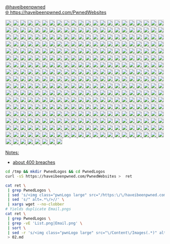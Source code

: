 <div class="fragment"><a href='https://twitter.com/haveibeenpwned' class="social" target="_blank"><i class='fab fa-twitter'></i>@haveibeenpwned</a>
<br><a href="https://haveibeenpwned.com/PwnedWebsites">🌐  https://haveibeenpwned.com/PwnedWebsites</div> 
<p class="fragment">
    <img data-src="images/PwnedLogos/000webhost.png" width="19px" alt="000webhost logo">
    <img data-src="images/PwnedLogos/126.png" width="19px" alt="126 logo">
    <img data-src="images/PwnedLogos/17173.png" width="19px" alt="17173 logo">
    <img data-src="images/PwnedLogos/17Media.png" width="19px" alt="17 logo">
    <img data-src="images/PwnedLogos/2fast4u.png" width="19px" alt="2fast4u logo">
    <img data-src="images/PwnedLogos/500px.png" width="19px" alt="500px logo">
    <img data-src="images/PwnedLogos/7k7k.png" width="19px" alt="7k7k logo">
    <img data-src="images/PwnedLogos/8fit.png" width="19px" alt="8fit logo">
    <img data-src="images/PwnedLogos/8tracks.png" width="19px" alt="8tracks logo">
    <img data-src="images/PwnedLogos/Abandonia.png" width="19px" alt="Abandonia logo">
    <img data-src="images/PwnedLogos/AbuseWithUs.png" width="19px" alt="AbuseWith.Us logo">
    <img data-src="images/PwnedLogos/AcneOrg.png" width="19px" alt="Acne.org logo">
    <img data-src="images/PwnedLogos/Adapt.png" width="19px" alt="Adapt logo">
    <img data-src="images/PwnedLogos/Adobe.png" width="19px" alt="Adobe logo">
    <img data-src="images/PwnedLogos/AdultFanFiction.png" width="19px" alt="Adult-FanFiction.Org logo">
    <img data-src="images/PwnedLogos/AdultFriendFinder.png" width="19px" alt="Adult Friend Finder logo">
    <img data-src="images/PwnedLogos/AerServ.png" width="19px" alt="AerServ logo">
    <img data-src="images/PwnedLogos/AhaShare.png" width="19px" alt="AhaShare.com logo">
    <img data-src="images/PwnedLogos/Aipai.png" width="19px" alt="Aipai.com logo">
    <img data-src="images/PwnedLogos/AIType.png" width="19px" alt="ai.type logo">
    <img data-src="images/PwnedLogos/AKP.png" width="19px" alt="AKP Emails logo">
    <img data-src="images/PwnedLogos/Ancestry.png" width="19px" alt="Ancestry logo">
    <img data-src="images/PwnedLogos/AndroidForums.png" width="19px" alt="Android Forums logo">
    <img data-src="images/PwnedLogos/AnimePlanet.png" width="19px" alt="Anime-Planet logo">
    <img data-src="images/PwnedLogos/Animoto.png" width="19px" alt="Animoto logo">
    <img data-src="images/PwnedLogos/Apollo.png" width="19px" alt="Apollo logo">
    <img data-src="images/PwnedLogos/Appartoo.png" width="19px" alt="Appartoo logo">
    <img data-src="images/PwnedLogos/ArmorGames.png" width="19px" alt="Armor Games logo">
    <img data-src="images/PwnedLogos/ArmyForceOnline.png" width="19px" alt="Army Force Online logo">
    <img data-src="images/PwnedLogos/Artvalue.png" width="19px" alt="Artvalue logo">
    <img data-src="images/PwnedLogos/AshleyMadison.png" width="19px" alt="Ashley Madison logo">
    <img data-src="images/PwnedLogos/AstroPID.png" width="19px" alt="Astropid logo">
    <img data-src="images/PwnedLogos/Aternos.png" width="19px" alt="Aternos logo">
    <img data-src="images/PwnedLogos/AtlasQuantum.png" width="19px" alt="Atlas Quantum logo">
    <img data-src="images/PwnedLogos/Autocentrum.png" width="19px" alt="Autocentrum.pl logo">
    <img data-src="images/PwnedLogos/Avast.png" width="19px" alt="Avast logo">
    <img data-src="images/PwnedLogos/BabyNames.png" width="19px" alt="Baby Names logo">
    <img data-src="images/PwnedLogos/Badoo.png" width="19px" alt="Badoo logo">
    <img data-src="images/PwnedLogos/BannerBit.png" width="19px" alt="BannerBit logo">
    <img data-src="images/PwnedLogos/BattlefieldHeroes.png" width="19px" alt="Battlefield Heroes logo">
    <img data-src="images/PwnedLogos/BeautifulPeople.png" width="19px" alt="Beautiful People logo">
    <img data-src="images/PwnedLogos/Bell.png" width="19px" alt="Bell (2014 breach) logo">
    <img data-src="images/PwnedLogos/Bell.png" width="19px" alt="Bell (2017 breach) logo">
    <img data-src="images/PwnedLogos/Bestialitysextaboo.png" width="19px" alt="Bestialitysextaboo logo">
    <img data-src="images/PwnedLogos/BigMoneyJobs.png" width="19px" alt="BigMoneyJobs logo">
    <img data-src="images/PwnedLogos/BinWeevils.png" width="19px" alt="Bin Weevils logo">
    <img data-src="images/PwnedLogos/BiohackMe.png" width="19px" alt="Biohack.me logo">
    <img data-src="images/PwnedLogos/BitcoinTalk.png" width="19px" alt="Bitcoin Talk logo">
    <img data-src="images/PwnedLogos/Bitly.png" width="19px" alt="Bitly logo">
    <img data-src="images/PwnedLogos/BitTorrent.png" width="19px" alt="BitTorrent logo">
    <img data-src="images/PwnedLogos/BlackHatWorld.png" width="19px" alt="Black Hat World logo">
    <img data-src="images/PwnedLogos/BlackSpigotMC.png" width="19px" alt="BlackSpigotMC logo">
    <img data-src="images/PwnedLogos/BlankMediaGames.png" width="19px" alt="BlankMediaGames logo">
    <img data-src="images/PwnedLogos/BlueSnapRegpack.png" width="19px" alt="Regpack logo">
    <img data-src="images/PwnedLogos/Bolt.png" width="19px" alt="Bolt logo">
    <img data-src="images/PwnedLogos/BombujEu.png" width="19px" alt="Bombuj.eu logo">
    <img data-src="images/PwnedLogos/Bookmate.png" width="19px" alt="Bookmate logo">
    <img data-src="images/PwnedLogos/BotOfLegends.png" width="19px" alt="Bot of Legends logo">
    <img data-src="images/PwnedLogos/Boxee.png" width="19px" alt="Boxee logo">
    <img data-src="images/PwnedLogos/Brazzers.png" width="19px" alt="Brazzers logo">
    <img data-src="images/PwnedLogos/BTCE.png" width="19px" alt="BTC-E logo">
    <img data-src="images/PwnedLogos/BTSec.png" width="19px" alt="Bitcoin Security Forum Gmail Dump logo">
    <img data-src="images/PwnedLogos/Bukalapak.png" width="19px" alt="Bukalapak logo">
    <img data-src="images/PwnedLogos/BulgarianNationalRevenueAgency.png" width="19px" alt="Bulgarian National Revenue Agency logo">
    <img data-src="images/PwnedLogos/BusinessAcumen.png" width="19px" alt="Business Acumen Magazine logo">
    <img data-src="images/PwnedLogos/CafeMom.png" width="19px" alt="CafeMom logo">
    <img data-src="images/PwnedLogos/CafePress.png" width="19px" alt="CafePress logo">
    <img data-src="images/PwnedLogos/CannabisForum.png" width="19px" alt="Cannabis.com logo"> 
    <img data-src="images/PwnedLogos/Canva.png" width="19px" alt="Canva logo">
    <img data-src="images/PwnedLogos/CashCrate.png" width="19px" alt="CashCrate logo">
    <img data-src="images/PwnedLogos/CDProjektRed.png" width="19px" alt="CD Projekt RED logo">
    <img data-src="images/PwnedLogos/CheapAssGamer.png" width="19px" alt="CheapAssGamer.com logo">
    <img data-src="images/PwnedLogos/Chegg.png" width="19px" alt="Chegg logo">
    <img data-src="images/PwnedLogos/CivilOnline.png" width="19px" alt="Civil Online logo">
    <img data-src="images/PwnedLogos/ClashOfKings.png" width="19px" alt="Clash of Kings logo">
    <img data-src="images/PwnedLogos/ClixSense.png" width="19px" alt="ClixSense logo">
    <img data-src="images/PwnedLogos/CloudPets.png" width="19px" alt="CloudPets logo">
    <img data-src="images/PwnedLogos/ClubPenguinRewritten.png" width="19px" alt="Club Penguin Rewritten (January 2018) logo">
    <img data-src="images/PwnedLogos/ClubPenguinRewritten.png" width="19px" alt="Club Penguin Rewritten (July 2019) logo">
    <img data-src="images/PwnedLogos/Coachella.png" width="19px" alt="Coachella logo">
    <img data-src="images/PwnedLogos/Coinmama.png" width="19px" alt="Coinmama logo">
    <img data-src="images/PwnedLogos/Comcast.png" width="19px" alt="Comcast logo">
    <img data-src="images/PwnedLogos/COMELEC.png" width="19px" alt="COMELEC (Philippines Voters) logo">
    <img data-src="images/PwnedLogos/CouponMomAndArmorGames.png" width="19px" alt="Coupon Mom / Armor Games logo">
    <img data-src="images/PwnedLogos/CrackCommunity.png" width="19px" alt="Crack Community logo">
    <img data-src="images/PwnedLogos/CrackedTO.png" width="19px" alt="Cracked.to logo">
    <img data-src="images/PwnedLogos/CrackingForum.png" width="19px" alt="CrackingForum logo">
    <img data-src="images/PwnedLogos/Creative.png" width="19px" alt="Creative logo">
    <img data-src="images/PwnedLogos/CrimeAgencyVBulletin.png" width="19px" alt="CrimeAgency vBulletin Hacks logo">
    <img data-src="images/PwnedLogos/CrossFire.png" width="19px" alt="Cross Fire logo">
    <img data-src="images/PwnedLogos/D3scene.png" width="19px" alt="D3Scene logo">
    <img data-src="images/PwnedLogos/DaFont.png" width="19px" alt="DaFont logo">
    <img data-src="images/PwnedLogos/Dailymotion.png" width="19px" alt="Dailymotion logo">
    <img data-src="images/PwnedLogos/Dangdang.png" width="19px" alt="Dangdang logo">
    <img data-src="images/PwnedLogos/DaniWeb.png" width="19px" alt="DaniWeb logo">
    <img data-src="images/PwnedLogos/DataCamp.png" width="19px" alt="DataCamp logo">
    <img data-src="images/PwnedLogos/DDO.png" width="19px" alt="Dungeons &amp; Dragons Online logo">
    <img data-src="images/PwnedLogos/DemonForums.png" width="19px" alt="Demon Forums logo">
    <img data-src="images/PwnedLogos/devkitPro.png" width="19px" alt="devkitPro logo">
    <img data-src="images/PwnedLogos/DietCom.png" width="19px" alt="diet.com logo">
    <img data-src="images/PwnedLogos/Disqus.png" width="19px" alt="Disqus logo">
    <img data-src="images/PwnedLogos/DLH.png" width="19px" alt="DLH.net logo">
    <img data-src="images/PwnedLogos/Dodonew.png" width="19px" alt="Dodonew.com logo">
    <img data-src="images/PwnedLogos/Dominos.png" width="19px" alt="Domino&#39;s logo">
    <img data-src="images/PwnedLogos/Dropbox.png" width="19px" alt="Dropbox logo">
    <img data-src="images/PwnedLogos/Dubsmash.png" width="19px" alt="Dubsmash logo">
    <img data-src="images/PwnedLogos/Duowan.png" width="19px" alt="Duowan.com logo">
    <img data-src="images/PwnedLogos/DVDShopCH.png" width="19px" alt="dvd-shop.ch logo">
    <img data-src="images/PwnedLogos/EatStreet.png" width="19px" alt="EatStreet logo">
    <img data-src="images/PwnedLogos/Edmodo.png" width="19px" alt="Edmodo logo">
    <img data-src="images/PwnedLogos/Elance.png" width="19px" alt="Elance logo">
    <img data-src="images/PwnedLogos/Emuparadise.png" width="19px" alt="Emuparadise logo">
    <img data-src="images/PwnedLogos/EpicGames.png" width="19px" alt="Epic Games logo">
    <img data-src="images/PwnedLogos/EpicNPC.png" width="19px" alt="EpicNPC logo">
    <img data-src="images/PwnedLogos/Eroticy.png" width="19px" alt="Eroticy logo">
    <img data-src="images/PwnedLogos/Estonia.png" width="19px" alt="Estonian Citizens (via Estonian Cybercrime Bureau) logo">
    <img data-src="images/PwnedLogos/eThekwiniMunicipality.png" width="19px" alt="eThekwini Municipality logo">
    <img data-src="images/PwnedLogos/Ethereum.png" width="19px" alt="Ethereum logo">
    <img data-src="images/PwnedLogos/Evermotion.png" width="19px" alt="Evermotion logo">
    <img data-src="images/PwnedLogos/EverybodyEdits.png" width="19px" alt="Everybody Edits logo">
    <img data-src="images/PwnedLogos/Evite.png" width="19px" alt="Evite logo">
    <img data-src="images/PwnedLogos/Evony.png" width="19px" alt="Evony logo">
    <img data-src="images/PwnedLogos/Exactis.png" width="19px" alt="Exactis logo">
    <img data-src="images/PwnedLogos/Experian.png" width="19px" alt="Experian logo">
    <img data-src="images/PwnedLogos/EyeEm.png" width="19px" alt="EyeEm logo">
    <img data-src="images/PwnedLogos/Facepunch.png" width="19px" alt="Facepunch logo">
    <img data-src="images/PwnedLogos/FaceUP.png" width="19px" alt="FaceUP logo">
    <img data-src="images/PwnedLogos/FashionFantasyGame.png" width="19px" alt="FashionFantasyGame logo">
    <img data-src="images/PwnedLogos/FFShrine.png" width="19px" alt="Final Fantasy Shrine logo">
    <img data-src="images/PwnedLogos/Flashback.png" width="19px" alt="Flashback logo">
    <img data-src="images/PwnedLogos/FlashFlashRevolution.png" width="19px" alt="Flash Flash Revolution (2016 breach) logo">
    <img data-src="images/PwnedLogos/FlashFlashRevolution.png" width="19px" alt="Flash Flash Revolution (2019 breach) logo">
    <img data-src="images/PwnedLogos/Fling.png" width="19px" alt="Fling logo">
    <img data-src="images/PwnedLogos/FLVS.png" width="19px" alt="Florida Virtual School logo">
    <img data-src="images/PwnedLogos/Forbes.png" width="19px" alt="Forbes logo">
    <img data-src="images/PwnedLogos/ForumCommunity.png" width="19px" alt="ForumCommunity logo">
    <img data-src="images/PwnedLogos/FoxyBingo.png" width="19px" alt="Foxy Bingo logo">
    <img data-src="images/PwnedLogos/FreedomHostingII.png" width="19px" alt="Freedom Hosting II logo">
    <img data-src="images/PwnedLogos/FreshMenu.png" width="19px" alt="FreshMenu logo">
    <img data-src="images/PwnedLogos/Fridae.png" width="19px" alt="Fridae logo">
    <img data-src="images/PwnedLogos/Funimation.png" width="19px" alt="Funimation logo">
    <img data-src="images/PwnedLogos/FunnyGames.png" width="19px" alt="Funny Games logo">
    <img data-src="images/PwnedLogos/FurAffinity.png" width="19px" alt="Fur Affinity logo">
    <img data-src="images/PwnedLogos/Gaadi.png" width="19px" alt="Gaadi logo">
    <img data-src="images/PwnedLogos/GamerzPlanet.png" width="19px" alt="Gamerzplanet logo">
    <img data-src="images/PwnedLogos/GameSalad.png" width="19px" alt="GameSalad logo">
    <img data-src="images/PwnedLogos/GameTuts.png" width="19px" alt="GameTuts logo">
    <img data-src="images/PwnedLogos/Gamigo.png" width="19px" alt="Gamigo logo">
    <img data-src="images/PwnedLogos/Gawker.png" width="19px" alt="Gawker logo">
    <img data-src="images/PwnedLogos/GeekedIn.png" width="19px" alt="GeekedIn logo">
    <img data-src="images/PwnedLogos/GFAN.png" width="19px" alt="GFAN logo">
    <img data-src="images/PwnedLogos/GoldSilver.png" width="19px" alt="GoldSilver logo">
    <img data-src="images/PwnedLogos/gPotato.png" width="19px" alt="gPotato logo">
    <img data-src="images/PwnedLogos/GTAGaming.png" width="19px" alt="GTAGaming logo">
    <img data-src="images/PwnedLogos/HackForums.png" width="19px" alt="hackforums.net logo">
    <img data-src="images/PwnedLogos/HackingTeam.png" width="19px" alt="Hacking Team logo">
    <img data-src="images/PwnedLogos/HauteLook.png" width="19px" alt="HauteLook logo">
    <img data-src="images/PwnedLogos/HealthNowNetworks.png" width="19px" alt="Health Now Networks logo">
    <img data-src="images/PwnedLogos/Hemmakvall.png" width="19px" alt="Hemmakv&#228;ll logo">
    <img data-src="images/PwnedLogos/Hemmelig.png" width="19px" alt="hemmelig.com logo">
    <img data-src="images/PwnedLogos/HeroesOfGaia.png" width="19px" alt="Heroes of Gaia logo">
    <img data-src="images/PwnedLogos/HeroesOfNewerth.png" width="19px" alt="Heroes of Newerth logo">
    <img data-src="images/PwnedLogos/HIAPK.png" width="19px" alt="HiAPK logo">
    <img data-src="images/PwnedLogos/HLTV.png" width="19px" alt="HLTV logo">
    <img data-src="images/PwnedLogos/HongFire.png" width="19px" alt="HongFire logo">
    <img data-src="images/PwnedLogos/HoundDawgs.png" width="19px" alt="HoundDawgs logo">
    <img data-src="images/PwnedLogos/Houzz.png" width="19px" alt="Houzz logo">
    <img data-src="images/PwnedLogos/HTHStudios.png" width="19px" alt="HTH Studios logo">
    <img data-src="images/PwnedLogos/Hub4Tech.png" width="19px" alt="Hub4Tech logo">
    <img data-src="images/PwnedLogos/iDressup.png" width="19px" alt="i-Dressup logo">
    <img data-src="images/PwnedLogos/IGF.png" width="19px" alt="UN Internet Governance Forum logo">
    <img data-src="images/PwnedLogos/ILikeCheats.png" width="19px" alt="ILikeCheats logo">
    <img data-src="images/PwnedLogos/iMesh.png" width="19px" alt="iMesh logo">
    <img data-src="images/PwnedLogos/imgur.png" width="19px" alt="imgur logo">
    <img data-src="images/PwnedLogos/Insanelyi.png" width="19px" alt="Insanelyi logo">
    <img data-src="images/PwnedLogos/Interpals.png" width="19px" alt="InterPals logo">
    <img data-src="images/PwnedLogos/iPmart.png" width="19px" alt="iPmart logo">
    <img data-src="images/PwnedLogos/ixigo.png" width="19px" alt="ixigo logo">
    <img data-src="images/PwnedLogos/JobStreet.png" width="19px" alt="JobStreet logo">
    <img data-src="images/PwnedLogos/JoomlArt.png" width="19px" alt="JoomlArt logo">
    <img data-src="images/PwnedLogos/JustDate.png" width="19px" alt="Justdate.com logo">
    <img data-src="images/PwnedLogos/Kickstarter.png" width="19px" alt="Kickstarter logo">
    <img data-src="images/PwnedLogos/Kimsufi.png" width="19px" alt="Kimsufi logo">
    <img data-src="images/PwnedLogos/KMRU.png" width="19px" alt="KM.RU logo">
    <img data-src="images/PwnedLogos/KnownCircle.png" width="19px" alt="KnownCircle logo">
    <img data-src="images/PwnedLogos/Knuddels.png" width="19px" alt="Knuddels logo">
    <img data-src="images/PwnedLogos/Lanwar.png" width="19px" alt="Lanwar logo">
    <img data-src="images/PwnedLogos/Lastfm.png" width="19px" alt="Last.fm logo">
    <img data-src="images/PwnedLogos/LeagueOfLegends.png" width="19px" alt="League of Legends logo">
    <img data-src="images/PwnedLogos/Leet.png" width="19px" alt="Leet logo">
    <img data-src="images/PwnedLogos/Lifeboat.png" width="19px" alt="Lifeboat logo">
    <img data-src="images/PwnedLogos/LightsHope.png" width="19px" alt="Light&#39;s Hope logo">
    <img data-src="images/PwnedLogos/LinkedIn.png" width="19px" alt="LinkedIn logo">
    <img data-src="images/PwnedLogos/LinuxForums.png" width="19px" alt="Linux Forums logo">
    <img data-src="images/PwnedLogos/LinuxMint.png" width="19px" alt="Linux Mint logo">
    <img data-src="images/PwnedLogos/LittleMonsters.png" width="19px" alt="Little Monsters logo">
    <img data-src="images/PwnedLogos/LizardSquad.png" width="19px" alt="Lizard Squad logo">
    <img data-src="images/PwnedLogos/Lookbook.png" width="19px" alt="Lookbook logo">
    <img data-src="images/PwnedLogos/LOTR.png" width="19px" alt="Lord of the Rings Online logo">
    <img data-src="images/PwnedLogos/LoungeBoard.png" width="19px" alt="Lounge Board logo">
    <img data-src="images/PwnedLogos/LyricsMania.png" width="19px" alt="Lyrics Mania logo">
    <img data-src="images/PwnedLogos/MacForums.png" width="19px" alt="Mac Forums logo">
    <img data-src="images/PwnedLogos/Mac-Torrents.png" width="19px" alt="Mac-Torrents logo">
    <img data-src="images/PwnedLogos/MailRu.png" width="19px" alt="mail.ru Dump logo">
    <img data-src="images/PwnedLogos/MajorGeeks.png" width="19px" alt="MajorGeeks logo">
    <img data-src="images/PwnedLogos/MallCZ.png" width="19px" alt="MALL.cz logo">
    <img data-src="images/PwnedLogos/Malwarebytes.png" width="19px" alt="Malwarebytes logo">
    <img data-src="images/PwnedLogos/MangaFox.png" width="19px" alt="MangaFox.me logo">
    <img data-src="images/PwnedLogos/MangaTraders.png" width="19px" alt="Manga Traders logo">
    <img data-src="images/PwnedLogos/Mappery.png" width="19px" alt="Mappery logo">
    <img data-src="images/PwnedLogos/Mastercard.png" width="19px" alt="Mastercard Priceless Specials logo">
    <img data-src="images/PwnedLogos/MasterDeeds.png" width="19px" alt="Master Deeds logo">
    <img data-src="images/PwnedLogos/Mate1.png" width="19px" alt="Mate1.com logo">
    <img data-src="images/PwnedLogos/MCBans.png" width="19px" alt="MCBans logo">
    <img data-src="images/PwnedLogos/MDPI.png" width="19px" alt="MDPI logo">
    <img data-src="images/PwnedLogos/MindJolt.png" width="19px" alt="MindJolt logo">
    <img data-src="images/PwnedLogos/MinecraftPocketEditionForum.png" width="19px" alt="Minecraft Pocket Edition Forum logo">
    <img data-src="images/PwnedLogos/MinecraftWorldMap.png" width="19px" alt="Minecraft World Map logo">
    <img data-src="images/PwnedLogos/Minefield.png" width="19px" alt="Minefield logo">
    <img data-src="images/PwnedLogos/MoDaCo.png" width="19px" alt="MoDaCo logo">
    <img data-src="images/PwnedLogos/ModernBusinessSolutions.png" width="19px" alt="Modern Business Solutions logo">
    <img data-src="images/PwnedLogos/MoneyBookers.png" width="19px" alt="Money Bookers logo">
    <img data-src="images/PwnedLogos/MoreleNet.png" width="19px" alt="Morele.net logo">
    <img data-src="images/PwnedLogos/MortalOnline.png" width="19px" alt="Mortal Online logo">
    <img data-src="images/PwnedLogos/MPGH.png" width="19px" alt="MPGH logo">
    <img data-src="images/PwnedLogos/MrExcel.png" width="19px" alt="MrExcel logo">
    <img data-src="images/PwnedLogos/mSpy.png" width="19px" alt="mSpy logo">
    <img data-src="images/PwnedLogos/MuslimDirectory.png" width="19px" alt="Muslim Directory logo">
    <img data-src="images/PwnedLogos/MuslimMatch.png" width="19px" alt="Muslim Match logo">
    <img data-src="images/PwnedLogos/MyFHA.png" width="19px" alt="MyFHA logo">
    <img data-src="images/PwnedLogos/MyFitnessPal.png" width="19px" alt="MyFitnessPal logo">
    <img data-src="images/PwnedLogos/MyHeritage.png" width="19px" alt="MyHeritage logo">
    <img data-src="images/PwnedLogos/myRepoSpace.png" width="19px" alt="myRepoSpace logo">
    <img data-src="images/PwnedLogos/MySpace.png" width="19px" alt="MySpace logo">
    <img data-src="images/PwnedLogos/MyVidster.png" width="19px" alt="MyVidster logo">
    <img data-src="images/PwnedLogos/NapsGear.png" width="19px" alt="NapsGear logo">
    <img data-src="images/PwnedLogos/NaughtyAmerica.png" width="19px" alt="Naughty America logo">
    <img data-src="images/PwnedLogos/NemoWeb.png" width="19px" alt="NemoWeb logo">
    <img data-src="images/PwnedLogos/Neopets.png" width="19px" alt="Neopets logo">
    <img data-src="images/PwnedLogos/NetEase.png" width="19px" alt="NetEase logo">
    <img data-src="images/PwnedLogos/Neteller.png" width="19px" alt="Neteller logo">
    <img data-src="images/PwnedLogos/Netlog.png" width="19px" alt="Netlog logo">
    <img data-src="images/PwnedLogos/NetProspex.png" width="19px" alt="NetProspex logo">
    <img data-src="images/PwnedLogos/Netshoes.png" width="19px" alt="Netshoes logo">
    <img data-src="images/PwnedLogos/NextGenUpdate.png" width="19px" alt="NextGenUpdate logo">
    <img data-src="images/PwnedLogos/NexusMods.png" width="19px" alt="Nexus Mods logo">
    <img data-src="images/PwnedLogos/Nihonomaru.png" width="19px" alt="Nihonomaru logo">
    <img data-src="images/PwnedLogos/Nival.png" width="19px" alt="Nival logo">
    <img data-src="images/PwnedLogos/NonNudeGirls.png" width="19px" alt="Non Nude Girls logo">
    <img data-src="images/PwnedLogos/Nulled.png" width="19px" alt="Nulled logo">
    <img data-src="images/PwnedLogos/OGUsers.png" width="19px" alt="OGUsers logo">
    <img data-src="images/PwnedLogos/Onverse.png" width="19px" alt="Onverse logo">
    <img data-src="images/PwnedLogos/OpenCSGO.png" width="19px" alt="Open CS:GO logo">
    <img data-src="images/PwnedLogos/OrdineAvvocatiDiRoma.png" width="19px" alt="Ordine Avvocati di Roma logo">
    <img data-src="images/PwnedLogos/OVH.png" width="19px" alt="OVH logo">
    <img data-src="images/PwnedLogos/OwnedCore.png" width="19px" alt="OwnedCore logo">
    <img data-src="images/PwnedLogos/PaddyPower.png" width="19px" alt="Paddy Power logo">
    <img data-src="images/PwnedLogos/Parapa.png" width="19px" alt="Пара Па logo">
    <img data-src="images/PwnedLogos/Patreon.png" width="19px" alt="Patreon logo">
    <img data-src="images/PwnedLogos/PayAsUGym.png" width="19px" alt="PayAsUGym logo">
    <img data-src="images/PwnedLogos/PHPFreaks.png" width="19px" alt="PHP Freaks logo">
    <img data-src="images/PwnedLogos/PixelFederation.png" width="19px" alt="Pixel Federation logo">
    <img data-src="images/PwnedLogos/piZap.png" width="19px" alt="piZap logo">
    <img data-src="images/PwnedLogos/Playgar.png" width="19px" alt="Guns and Robots logo">
    <img data-src="images/PwnedLogos/Plex.png" width="19px" alt="Plex logo">
    <img data-src="images/PwnedLogos/Pokebip.png" width="19px" alt="Pok&#233;bip logo">
    <img data-src="images/PwnedLogos/PokemonCreed.png" width="19px" alt="Pok&#233;mon Creed logo">
    <img data-src="images/PwnedLogos/PokemonNegro.png" width="19px" alt="Pok&#233;mon Negro logo">
    <img data-src="images/PwnedLogos/PoliceOne.png" width="19px" alt="PoliceOne logo">
    <img data-src="images/PwnedLogos/Poshmark.png" width="19px" alt="Poshmark logo">
    <img data-src="images/PwnedLogos/Powerbot.png" width="19px" alt="Powerbot logo">
    <img data-src="images/PwnedLogos/ProgrammingForums.png" width="19px" alt="Programming Forums logo">
    <img data-src="images/PwnedLogos/PS3Hax.png" width="19px" alt="PS3Hax logo">
    <img data-src="images/PwnedLogos/PSPISO.png" width="19px" alt="PSP ISO logo">
    <img data-src="images/PwnedLogos/PSX-Scene.png" width="19px" alt="PSX-Scene logo">
    <img data-src="images/PwnedLogos/QatarNationalBank.png" width="19px" alt="Qatar National Bank logo">
    <img data-src="images/PwnedLogos/QIP.png" width="19px" alt="QIP logo">
    <img data-src="images/PwnedLogos/QuantumBooter.png" width="19px" alt="Quantum Booter logo">
    <img data-src="images/PwnedLogos/QuinStreet.png" width="19px" alt="QuinStreet logo">
    <img data-src="images/PwnedLogos/R2Games.png" width="19px" alt="R2 (2017 forum breach) logo">
    <img data-src="images/PwnedLogos/R2Games.png" width="19px" alt="R2Games logo">
    <img data-src="images/PwnedLogos/Rambler.png" width="19px" alt="Rambler logo">
    <img data-src="images/PwnedLogos/Rankwatch.png" width="19px" alt="RankWatch logo">
    <img data-src="images/PwnedLogos/RbxRocks.png" width="19px" alt="Rbx.Rocks logo">
    <img data-src="images/PwnedLogos/RealEstateMogul.png" width="19px" alt="Real Estate Mogul logo">
    <img data-src="images/PwnedLogos/RetinaX.png" width="19px" alt="Retina-X logo">
    <img data-src="images/PwnedLogos/Reverb-Nation.png" width="19px" alt="ReverbNation logo">
    <img data-src="images/PwnedLogos/Roll20.png" width="19px" alt="Roll20 logo">
    <img data-src="images/PwnedLogos/RosebuttBoard.png" width="19px" alt="Rosebutt Board logo">
    <img data-src="images/PwnedLogos/RussianAmerica.png" width="19px" alt="Russian America logo">
    <img data-src="images/PwnedLogos/Seedpeer.png" width="19px" alt="Seedpeer logo">
    <img data-src="images/PwnedLogos/ServerPact.png" width="19px" alt="ServerPact logo">
    <img data-src="images/PwnedLogos/ShareThis.png" width="19px" alt="ShareThis logo">
    <img data-src="images/PwnedLogos/SHEIN.png" width="19px" alt="SHEIN logo">
    <img data-src="images/PwnedLogos/Shotbow.png" width="19px" alt="Shotbow logo">
    <img data-src="images/PwnedLogos/SIAE.png" width="19px" alt="Societ&#224; Italiana degli Autori ed Editori logo">
    <img data-src="images/PwnedLogos/SkTorrent.png" width="19px" alt="SkTorrent logo">
    <img data-src="images/PwnedLogos/Smogon.png" width="19px" alt="Smogon logo">
    <img data-src="images/PwnedLogos/Snail.png" width="19px" alt="Snail logo">
    <img data-src="images/PwnedLogos/Snapchat.png" width="19px" alt="Snapchat logo">
    <img data-src="images/PwnedLogos/SocialEngineered.png" width="19px" alt="Social Engineered logo">
    <img data-src="images/PwnedLogos/Solomid.png" width="19px" alt="Team SoloMid logo">
    <img data-src="images/PwnedLogos/Sony.png" width="19px" alt="Sony logo">
    <img data-src="images/PwnedLogos/Soundwave.png" width="19px" alt="Soundwave logo">
    <img data-src="images/PwnedLogos/Spirol.png" width="19px" alt="Spirol logo">
    <img data-src="images/PwnedLogos/SprashivaiRu.png" width="19px" alt="Спрашивай.ру logo">
    <img data-src="images/PwnedLogos/SpyFone.png" width="19px" alt="SpyFone logo">
    <img data-src="images/PwnedLogos/Staminus.png" width="19px" alt="Staminus logo">
    <img data-src="images/PwnedLogos/StarNet.png" width="19px" alt="StarNet logo">
    <img data-src="images/PwnedLogos/SterKinekor.png" width="19px" alt="Ster-Kinekor logo">
    <img data-src="images/PwnedLogos/StockX.png" width="19px" alt="StockX logo">
    <img data-src="images/PwnedLogos/Stratfor.png" width="19px" alt="Stratfor logo">
    <img data-src="images/PwnedLogos/StrongholdKingdoms.png" width="19px" alt="Stronghold Kingdoms logo">
    <img data-src="images/PwnedLogos/SumoTorrent.png" width="19px" alt="Sumo Torrent logo">
    <img data-src="images/PwnedLogos/SvenskaMagic.png" width="19px" alt="SvenskaMagic logo">
    <img data-src="images/PwnedLogos/SweClockers.png" width="19px" alt="SweClockers.com logo">
    <img data-src="images/PwnedLogos/Taobao.png" width="19px" alt="Taobao logo">
    <img data-src="images/PwnedLogos/Taringa.png" width="19px" alt="Taringa logo">
    <img data-src="images/PwnedLogos/Technic.png" width="19px" alt="Technic logo">
    <img data-src="images/PwnedLogos/Teracod.png" width="19px" alt="Teracod logo">
    <img data-src="images/PwnedLogos/Tesco.png" width="19px" alt="Tesco logo">
    <img data-src="images/PwnedLogos/TGBUS.png" width="19px" alt="TGBUS logo">
    <img data-src="images/PwnedLogos/TheCandidBoard.png" width="19px" alt="The Candid Board logo">
    <img data-src="images/PwnedLogos/TheFappening.png" width="19px" alt="The Fappening logo">
    <img data-src="images/PwnedLogos/TheFlyOnTheWall.png" width="19px" alt="The Fly on the Wall logo">
    <img data-src="images/PwnedLogos/TheTVDB.png" width="19px" alt="TheTVDB.com logo">
    <img data-src="images/PwnedLogos/ThisHabboForum.png" width="19px" alt="ThisHabbo Forum logo">
    <img data-src="images/PwnedLogos/Tianya.png" width="19px" alt="Tianya logo">
    <img data-src="images/PwnedLogos/Ticketfly.png" width="19px" alt="Ticketfly logo">
    <img data-src="images/PwnedLogos/TorrentInvites.png" width="19px" alt="Torrent Invites logo">
    <img data-src="images/PwnedLogos/TRAI.png" width="19px" alt="Telecom Regulatory Authority of India logo">
    <img data-src="images/PwnedLogos/Trillian.png" width="19px" alt="Trillian logo">
    <img data-src="images/PwnedLogos/TruckersMP.png" width="19px" alt="TruckersMP logo">
    <img data-src="images/PwnedLogos/Tumblr.png" width="19px" alt="tumblr logo">
    <img data-src="images/PwnedLogos/Uiggy.png" width="19px" alt="Uiggy logo">
    <img data-src="images/PwnedLogos/UnderworldEmpire.png" width="19px" alt="Underworld Empire logo">
    <img data-src="images/PwnedLogos/UnrealEngine.png" width="19px" alt="Unreal Engine logo">
    <img data-src="images/PwnedLogos/uTorrent.png" width="19px" alt="uTorrent logo">
    <img data-src="images/PwnedLogos/uuu9.png" width="19px" alt="uuu9 logo">
    <img data-src="images/PwnedLogos/VBulletin.png" width="19px" alt="vBulletin logo">
    <img data-src="images/PwnedLogos/VerificationsIO.png" width="19px" alt="Verifications.io logo">
    <img data-src="images/PwnedLogos/Verified.png" width="19px" alt="Verified logo">
    <img data-src="images/PwnedLogos/VictoryPhones.png" width="19px" alt="Victory Phones logo">
    <img data-src="images/PwnedLogos/ViewFines.png" width="19px" alt="ViewFines logo">
    <img data-src="images/PwnedLogos/VK.png" width="19px" alt="VK logo">
    <img data-src="images/PwnedLogos/VNG.png" width="19px" alt="VNG logo">
    <img data-src="images/PwnedLogos/Vodafone.png" width="19px" alt="Vodafone logo">
    <img data-src="images/PwnedLogos/VoidTO.png" width="19px" alt="Void.to logo">
    <img data-src="images/PwnedLogos/VTech.png" width="19px" alt="VTech logo">
    <img data-src="images/PwnedLogos/VTightGel.png" width="19px" alt="V-Tight Gel logo">
    <img data-src="images/PwnedLogos/Warframe.png" width="19px" alt="Warframe logo">
    <img data-src="images/PwnedLogos/WarInc.png" width="19px" alt="War Inc. logo">
    <img data-src="images/PwnedLogos/Warmane.png" width="19px" alt="Warmane logo">
    <img data-src="images/PwnedLogos/WeHeartIt.png" width="19px" alt="We Heart It logo">
    <img data-src="images/PwnedLogos/Whitepages.png" width="19px" alt="Whitepages logo">
    <img data-src="images/PwnedLogos/WhiteRoom.png" width="19px" alt="Fashion Nexus logo">
    <img data-src="images/PwnedLogos/WHMCS.png" width="19px" alt="WHMCS logo">
    <img data-src="images/PwnedLogos/WienerBuchereien.png" width="19px" alt="Wiener B&#252;chereien logo">
    <img data-src="images/PwnedLogos/WifeLovers.png" width="19px" alt="Wife Lovers logo">
    <img data-src="images/PwnedLogos/WIIUISO.png" width="19px" alt="WIIU ISO logo">
    <img data-src="images/PwnedLogos/WildStar.png" width="19px" alt="WildStar logo">
    <img data-src="images/PwnedLogos/Win7Vista.png" width="19px" alt="Win7Vista Forum logo">
    <img data-src="images/PwnedLogos/Wishbone.png" width="19px" alt="Wishbone logo">
    <img data-src="images/PwnedLogos/WPSandbox.png" width="19px" alt="WPSandbox logo">
    <img data-src="images/PwnedLogos/WPT.png" width="19px" alt="WPT Amateur Poker League logo">
    <img data-src="images/PwnedLogos/xat.png" width="19px" alt="xat logo">
    <img data-src="images/PwnedLogos/Xbox360ISO.png" width="19px" alt="Xbox 360 ISO logo">
    <img data-src="images/PwnedLogos/Xbox-Scene.png" width="19px" alt="Xbox-Scene logo">
    <img data-src="images/PwnedLogos/xHamster.png" width="19px" alt="xHamster logo">
    <img data-src="images/PwnedLogos/Xiaomi.png" width="19px" alt="Xiaomi logo">
    <img data-src="images/PwnedLogos/XKCD.png" width="19px" alt="XKCD logo">
    <img data-src="images/PwnedLogos/XPGameSaves.png" width="19px" alt="XPG logo">
    <img data-src="images/PwnedLogos/XSplit.png" width="19px" alt="XSplit logo">
    <img data-src="images/PwnedLogos/Yahoo.png" width="19px" alt="Yahoo logo">
    <img data-src="images/PwnedLogos/Yandex.png" width="19px" alt="Yandex Dump logo">
    <img data-src="images/PwnedLogos/Yatra.png" width="19px" alt="Yatra logo">
    <img data-src="images/PwnedLogos/Youku.png" width="19px" alt="Youku logo">
    <img data-src="images/PwnedLogos/YouNow.png" width="19px" alt="YouNow logo">
    <img data-src="images/PwnedLogos/YouPorn.png" width="19px" alt="YouPorn logo">
    <img data-src="images/PwnedLogos/Zhenai.png" width="19px" alt="Zhenai.com logo">
    <img data-src="images/PwnedLogos/Zomato.png" width="19px" alt="Zomato logo">
    <img data-src="images/PwnedLogos/Zoosk.png" width="19px" alt="Zoosk logo">
</p>


Notes:
* about 400 breaches

```bash
cd /tmp && mkdir PwnedLogos && cd PwnedLogos
curl -sS https://haveibeenpwned.com/PwnedWebsites >  ret 

cat ret \
 | grep PwnedLogos \
 | sed 's/<img class="pwnLogo large" src="/https:\/\/haveibeenpwned.com/' \
 | sed 's/" alt=.*\/>//' \
 | xargs wget --no-clobber
# Yields duplicate Email.pngs
cat ret \
 | grep PwnedLogos \
 | grep -vE 'List.png|Email.png' \
 | sort \
 | sed -r 's/<img class="pwnLogo large" src="\/Content\/Images(.*)" alt="(.*)" \/>/<img data-src="images\1" width="19px" alt="\2">/' \
 > 02.md
``` 